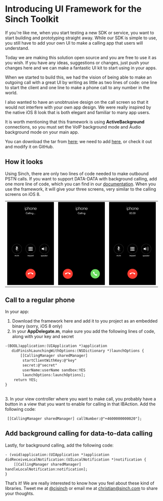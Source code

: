 # Introducing UI Framework for the Sinch Toolkit
If you're like me, when you start testing a new SDK or service, you want to start building and prototyping straight away. While our SDK is simple to use, you still have to add your own UI to make a calling app that users will understand. 

Today we are making this solution open source and you are free to use it as you wish. If you have any ideas, suggestions or changes, just push your changes here and we can make a fantastic UI kit to start using in your apps.

When we started to build this, we had the vision of being able to make an outgoing call with a great UI by writing as little as two lines of code: one line to start the client and one line to make a phone call to any number in the world.

I also wanted to have an unobtrusive design on the call screen so that it would not interfere with your own app design. We were really inspired by the native iOS 8 look that is both elegant and familiar to many app users. 

It is worth mentioning that this framework is using **ActiveBackground** connections, so you must set the VoIP background mode and Audio background mode on your main app.

You can download the tar from [here](https://sinch.com/download/SinchCallingUIKit.tar.gz); we need to add [here](https://github.com/sinch/SinchCallingUIKit),
or check it out and modify it on GitHub. 

## How it looks
Using Sinch, there are only two lines of code needed to make outbound PSTN calls. If you want to support DATA-DATA with background calling, add one more line of code, which you can find in our [documentation](https://www.sinch.com/docs/ios/user-guide/#calling). When you use the framework, it will give your three screens, very similar to the calling screens on iOS 8.

<table>
<tr>
<td>
<img src="Images/calling.png"> 
</td>
<td>
<img src="Images/incomming.png">
</td>
<td>
<img src="Images/incall.png">
</tr>
</table>

## Call to a regular phone

In your app:

1. Download the framework here and add it to you project as an embedded binary (sorry, iOS 8 only)
2. In your **AppDelegate.m**, make sure you add the following lines of code, along with your key and secret
  
``` 
-(BOOL)application:(UIApplication *)application 
   didFinishLaunchingWithOptions:(NSDictionary *)launchOptions {
       [[CallingManager sharedManager]
        startClientWithKey:@"key"
        secret:@"secret"
        userName:userName sandbox:YES
        launchOptions:launchOptions];
    return YES;
}
```
<br>
3. In your view controller where you want to make call, you probably have a button in a view that you want to enable for calling in that IBAction. Add the following code:

```
 [[CallingManager sharedManager] callNumber:@"+4600000000020"];
```

## Add background calling for data-to-data calling

Lastly, for background calling, add the following code:

```
- (void)application:(UIApplication *)application didReceiveLocalNotification:(UILocalNotification *)notification {
    [[CallingManager sharedManager] handleLocalNotification:notification];
}
```  

That’s it! We are really interested to know how you feel about these kind of libraries. Tweet me at [@cjsinch](https://twitter.com/cjsinch) or email me at [christian@sinch.com](mailto:christian@sinch.com) to share your thoughts.
